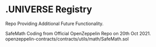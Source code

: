# .UNIVERSE Registry

Repo Providing Additional Future Functionality.

SafeMath Coding from Official OpenZeppelin Repo on 20th Oct 2021.      openzeppelin-contracts/contracts/utils/math/SafeMath.sol
